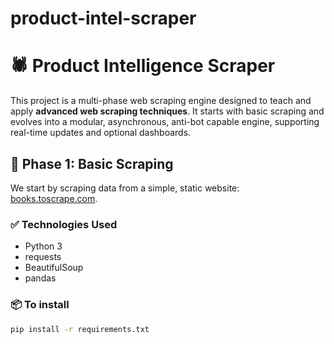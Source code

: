 # product-intel-scraper
# 🕷️ Product Intelligence Scraper

This project is a multi-phase web scraping engine designed to teach and apply **advanced web scraping techniques**. It starts with basic scraping and evolves into a modular, asynchronous, anti-bot capable engine, supporting real-time updates and optional dashboards.

## 🔰 Phase 1: Basic Scraping

We start by scraping data from a simple, static website: [books.toscrape.com](http://books.toscrape.com).

### ✅ Technologies Used

- Python 3
- requests
- BeautifulSoup
- pandas

### 📦 To install

```bash
pip install -r requirements.txt
